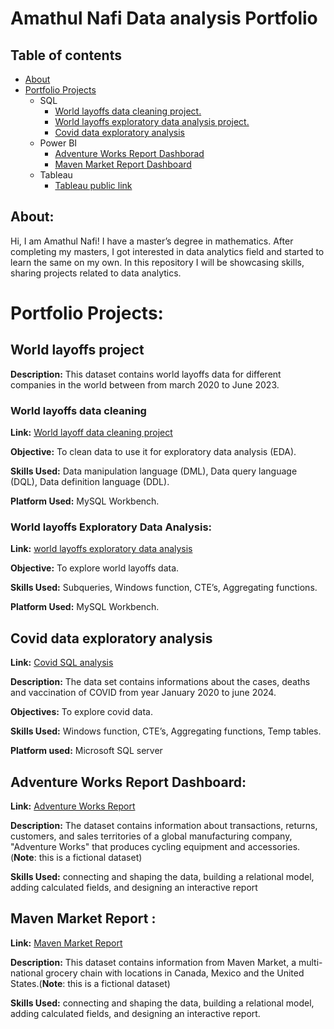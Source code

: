 # Amathul Nafi Data analysis Portfolio 
## Table of contents
 - [About](https://github.com/NafzzSkillExpressingSpace/Data-Analytics-Portfolio-projects/blob/main/README.md#about)
 - [Portfolio Projects](https://github.com/NafzzSkillExpressingSpace/Data-Analytics-Portfolio-projects/blob/main/README.md#portfolio-projects)
      - SQL
           - [World layoffs data cleaning project.](https://github.com/NafzzSkillExpressingSpace/Data-Analytics-Portfolio-projects/blob/main/README.md#world-layoffs-data-cleaning)
           - [World layoffs exploratory data analysis project.](https://github.com/NafzzSkillExpressingSpace/Data-Analytics-Portfolio-projects/blob/main/README.md#world-layoffs-exploratory-data-analysis)
           - [Covid data exploratory analysis](https://github.com/NafzzSkillExpressingSpace/Data-Analytics-Portfolio-projects/blob/main/README.md#covid-data-exploratory-analysis)
      - Power BI
           - [Adventure Works Report Dashborad](https://github.com/NafzzSkillExpressingSpace/Data-Analytics-Portfolio-projects/blob/main/README.md#adventure-works-report-dashboard)
           - [Maven Market Report Dashboard](https://github.com/NafzzSkillExpressingSpace/Data-Analytics-Portfolio-projects/blob/main/README.md#maven-market-report-)
      - Tableau
           - [Tableau public link](https://public.tableau.com/app/profile/amathul.nafi/vizzes)

## About:

Hi, I am Amathul Nafi! I have a master’s degree in mathematics. After completing my masters, I got interested in data analytics field and started to learn the same on my own. In this repository I will be showcasing skills, sharing projects related to data analytics.

# Portfolio Projects:

## World layoffs project

**Description:** This dataset contains world layoffs data for different companies in the world between from march 2020 to June 2023.

### World layoffs data cleaning

**Link:** [World layoff data cleaning project](https://github.com/NafzzSkillExpressingSpace/Data-Analytics-Portfolio-projects/blob/main/world_layoffs_data_Cleaning.sql)

**Objective:** To clean data to use it for exploratory data analysis (EDA).

**Skills Used:** Data manipulation language (DML), Data query language (DQL), Data definition language (DDL).

**Platform Used:** MySQL Workbench.

### World layoffs Exploratory Data Analysis:

**Link:** [world layoffs exploratory data analysis](https://github.com/NafzzSkillExpressingSpace/Data-Analytics-Portfolio-projects/blob/main/world_layoffs_exp_DA.sql)

**Objective:** To explore world layoffs data.

**Skills Used:**  Subqueries, Windows function, CTE’s, Aggregating functions. 

**Platform Used:** MySQL Workbench.

## Covid data exploratory analysis

**Link:**  [Covid SQL analysis](https://github.com/NafzzSkillExpressingSpace/Data-Analytics-Portfolio-projects/blob/main/CovidEDA_sql.sql)

**Description:** The data set contains informations about the cases, deaths and vaccination of COVID from year January 2020 to june 2024.

**Objectives:** To explore covid data.

**Skills Used:**  Windows function, CTE’s, Aggregating functions, Temp tables.

**Platform used:** Microsoft SQL server

## Adventure Works Report Dashboard:

**Link:** [Adventure Works Report](https://github.com/NafzzSkillExpressingSpace/Data-Analytics-Portfolio-projects/blob/main/Adventure%20works%20report.pdf)

**Description:** The dataset contains information about transactions, returns, customers, and sales territories of a global manufacturing company, "Adventure Works" that produces cycling equipment and accessories.
(**Note**: this is a fictional dataset)

**Skills Used:**  connecting and shaping the data, building a relational model, adding calculated fields, and designing an interactive report

## Maven Market Report :

**Link:** [Maven Market Report](https://github.com/NafzzSkillExpressingSpace/Data-Analytics-Portfolio-projects/blob/main/Maven_project.pdf)

**Description:** This dataset contains information from Maven Market, a multi-national grocery chain with locations in Canada, Mexico and the United States.(**Note**: this is a fictional dataset)

**Skills Used:**  connecting and shaping the data, building a relational model, adding calculated fields, and designing an interactive report.

